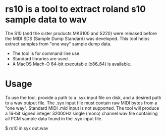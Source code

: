 # rs10 is a tool to extract roland s10 sample data to wav

The S10 (and the sister products MKS100 and S220) were released before the MIDI SDS (Sample Dump Standard) was developed. This tool helps extract samples from "one way" sample dump data.

- The tool is for command line use. 
- Standard libraries are used. 
- A MacOS Mach-O 64-bit executable (x86_64) is available.

# Usage 

To use the tool, provide a path to a .syx input file on disk, and a desired path to a wav output file. The .syx input file must contain raw MIDI bytes from a "one way". Standard MIDI .mid input is not supported. The tool will produce a 16-bit signed integer 32000Hz single (mono) channel wav file containing all PCM sample data found in the .syx input file.

$ rs10 in.syx out.wav
